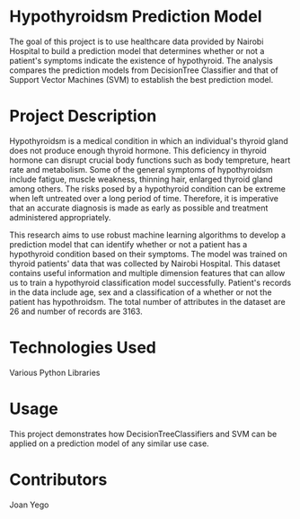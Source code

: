 # Hypothyroidsm Prediction Model

The goal of this project is to use healthcare data provided by Nairobi Hospital to build a prediction model that determines whether or not a patient's symptoms indicate the existence of hypothyroid. The analysis compares the prediction models from DecisionTree Classifier and that of Support Vector Machines (SVM) to establish the best prediction model.


# Project Description

Hypothyroidsm is a medical condition in which an individual's thyroid gland does not produce enough thyroid hormone. This deficiency in thyroid hormone can disrupt crucial body functions such as body tempreture, heart rate and metabolism. Some of the general symptoms of hypothyroidsm include fatigue, muscle weakness, thinning hair, enlarged thyroid gland among others. The risks posed by a hypothyroid condition can be extreme when left untreated over a long period of time. Therefore, it is imperative that an accurate diagnosis is made as early as possible and treatment administered appropriately.

This research aims to use robust machine learning algorithms to develop a prediction model that can identify whether or not a patient has a hypothyroid condition based on their symptoms. The model was trained on thyroid patients' data that was collected by Nairobi Hospital. This dataset contains useful information and multiple dimension features that can allow us to train a hypothyroid classification model successfully. Patient's records in the data include age, sex and a classification of a whether or not the patient has hypothroidsm. The total number of attributes in the dataset are 26 and number of records are 3163.


# Technologies Used

Various Python Libraries

# Usage

This project demonstrates how DecisionTreeClassifiers and SVM can be applied on a prediction model of any similar use case.

# Contributors

Joan Yego
